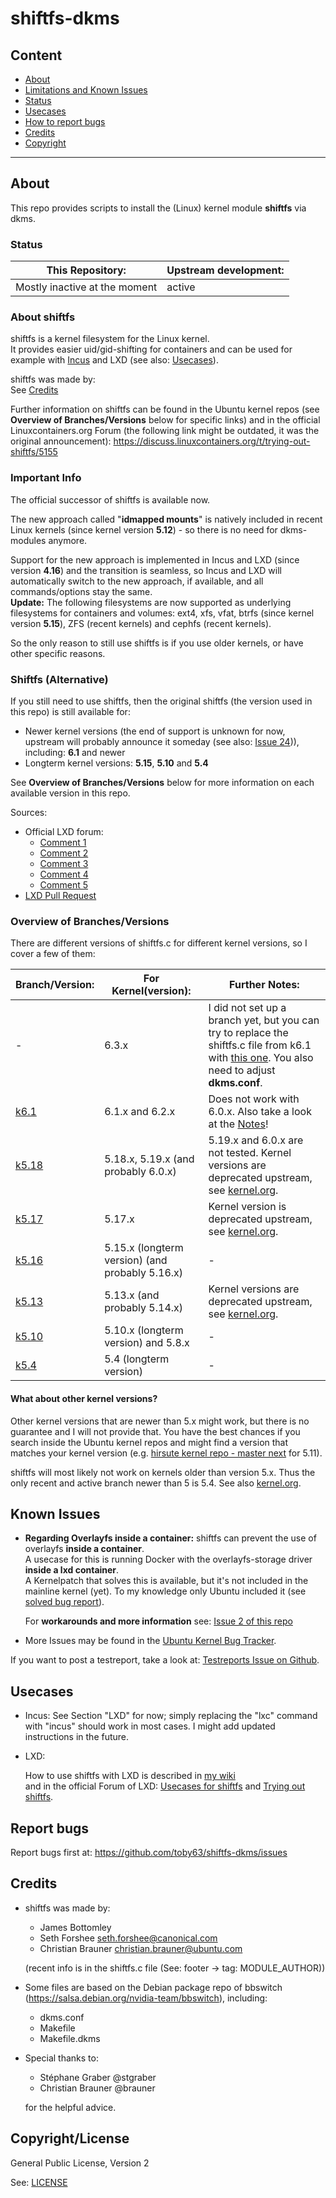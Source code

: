 
# shiftfs-dkms

## Content

* [About](#about)
* [Limitations and Known Issues](#known-issues)
* [Status](#status)
* [Usecases](#usecases)
* [How to report bugs](#report-bugs)
* [Credits](#credits)
* [Copyright](#copyrightlicense)

---

## About

This repo provides scripts to install the (Linux) kernel module **shiftfs** via dkms.   

### Status

This Repository: | Upstream development: |
--- | --- |
Mostly inactive at the moment | active |

### About shiftfs

shiftfs is a kernel filesystem for the Linux kernel.   
It provides easier uid/gid-shifting for containers and can be used for example with [Incus](https://linuxcontainers.org/incus/introduction/) and LXD (see also: [Usecases](#usecases)).

shiftfs was made by:   
See [Credits](#credits)

Further information on shiftfs can be found in the Ubuntu kernel repos (see **Overview of Branches/Versions** below for specific links) and in the official Linuxcontainers.org Forum (the following link might be outdated, it was the original announcement):
https://discuss.linuxcontainers.org/t/trying-out-shiftfs/5155

### Important Info

The official successor of shiftfs is available now.

The new approach called "**idmapped mounts**" is natively included in recent Linux kernels (since kernel version **5.12**) - so there is no need for dkms-modules anymore. 

Support for the new approach is implemented in Incus and LXD (since version **4.16**) and the transition is seamless, so Incus and LXD will automatically switch to the new approach, if available, and all commands/options stay the same.   
**Update:** The following filesystems are now supported as underlying filesystems for containers and volumes: ext4, xfs, vfat, btrfs (since kernel version **5.15**), ZFS (recent kernels) and cephfs (recent kernels).

So the only reason to still use shiftfs is if you use older kernels, or have other specific reasons.

### Shiftfs (Alternative)

If you still need to use shiftfs, then the original shiftfs (the version used in this repo) is still available for:

- Newer kernel versions (the end of support is unknown for now, upstream will probably announce it someday (see also: [Issue 24](https://github.com/toby63/shiftfs-dkms/issues/24))), including: **6.1** and newer
- Longterm kernel versions: **5.15**, **5.10** and **5.4**

See **Overview of Branches/Versions** below for more information on each available version in this repo.   

Sources:

- Official LXD forum:
    - [Comment 1](https://discuss.linuxcontainers.org/t/shared-folder-between-container-and-host-is-cached/10725/2)
    - [Comment 2](https://discuss.linuxcontainers.org/t/lxd-4-16-has-been-released/11547/13)
    - [Comment 3](https://discuss.linuxcontainers.org/t/shared-folder-between-container-and-host-is-cached/10725/12)
    - [Comment 4](https://discuss.linuxcontainers.org/t/lxd-4-16-has-been-released/11547/16)
    - [Comment 5](https://discuss.linuxcontainers.org/t/lxd-4-16-has-been-released/11547/18)
- [LXD Pull Request](https://github.com/lxc/lxd/pull/8778)

### Overview of Branches/Versions

There are different versions of shiftfs.c for different kernel versions, so I cover a few of them:

| Branch/Version: | For Kernel(version): | Further Notes: |
| --- | --- | --- |
| - | 6.3.x | I did not set up a branch yet, but you can try to replace the shiftfs.c file from k6.1 with [this one](https://git.launchpad.net/~ubuntu-kernel/ubuntu/+source/linux/+git/mantic/tree/fs/shiftfs.c?h=master-next&id=94b75e19475892372aca91a67f71f51121e6f714). You also need to adjust **dkms.conf**. |
| [k6.1](https://github.com/toby63/shiftfs-dkms/tree/k6.1) | 6.1.x and 6.2.x | Does not work with 6.0.x. Also take a look at the [Notes](https://github.com/toby63/shiftfs-dkms/blob/k6.1/README.md#about)! |
| [k5.18](https://github.com/toby63/shiftfs-dkms/tree/k5.18) | 5.18.x, 5.19.x (and probably 6.0.x) | 5.19.x and 6.0.x are not tested. Kernel versions are deprecated upstream, see [kernel.org](https://www.kernel.org/). |
| [k5.17](https://github.com/toby63/shiftfs-dkms/tree/k5.17) | 5.17.x | Kernel version is deprecated upstream, see [kernel.org](https://www.kernel.org/). |
| [k5.16](https://github.com/toby63/shiftfs-dkms/tree/k5.16) | 5.15.x (longterm version) (and probably 5.16.x) | - |
| [k5.13](https://github.com/toby63/shiftfs-dkms/tree/k5.13) | 5.13.x (and probably 5.14.x) | Kernel versions are deprecated upstream, see [kernel.org](https://www.kernel.org/). |
| [k5.10](https://github.com/toby63/shiftfs-dkms/tree/k5.10) | 5.10.x (longterm version) and 5.8.x | - |
| [k5.4](https://github.com/toby63/shiftfs-dkms/tree/k5.4) | 5.4 (longterm version) | - |

#### What about other kernel versions?

Other kernel versions that are newer than 5.x might work, but there is no guarantee and I will not provide that.
You have the best chances if you search inside the Ubuntu kernel repos and might find a version that matches your kernel version (e.g. [hirsute kernel repo - master next](https://git.launchpad.net/~ubuntu-kernel/ubuntu/+source/linux/+git/hirsute/tree/fs/shiftfs.c?h=master-next) for 5.11).

shiftfs will most likely not work on kernels older than version 5.x.
Thus the only recent and active branch newer than 5 is 5.4.
See also [kernel.org](https://www.kernel.org/).


## Known Issues

* **Regarding Overlayfs inside a container:**
shiftfs can prevent the use of overlayfs **inside a container**.      
A usecase for this is running Docker with the overlayfs-storage driver **inside a lxd container**.   
A Kernelpatch that solves this is available, but it's not included in the mainline kernel (yet).
To my knowledge only Ubuntu included it (see [solved bug report](https://bugs.launchpad.net/ubuntu/+source/linux/+bug/1846272)).

  For **workarounds and more information** see:
[Issue 2 of this repo](https://github.com/toby63/shiftfs-dkms/issues/2#issuecomment-614688392)


* More Issues may be found in the [Ubuntu Kernel Bug Tracker](https://bugs.launchpad.net/ubuntu/+source/linux?field.searchtext=shiftfs&search=Search&field.status%3Alist=NEW&field.status%3Alist=INCOMPLETE_WITH_RESPONSE&field.status%3Alist=INCOMPLETE_WITHOUT_RESPONSE&field.status%3Alist=CONFIRMED&field.status%3Alist=TRIAGED&field.status%3Alist=INPROGRESS&field.status%3Alist=FIXCOMMITTED&field.assignee=&field.bug_reporter=&field.omit_dupes=on&field.has_patch=&field.has_no_package=).


If you want to post a testreport, take a look at: [Testreports Issue on Github](https://github.com/toby63/shiftfs-dkms/issues/3).

## Usecases

* Incus: See Section "LXD" for now; simply replacing the "lxc" command with "incus" should work in most cases. I might add updated instructions in the future.

* LXD:

  How to use shiftfs with LXD is described in [my wiki](https://github.com/toby63/shiftfs-dkms/wiki/Use-shiftfs-in-LXD)     
  and in the official Forum of LXD: [Usecases for shiftfs](https://discuss.linuxcontainers.org/t/lxd-usecases-of-shiftfs-volume-disk-share/7735) and [Trying out shiftfs](https://discuss.linuxcontainers.org/t/trying-out-shiftfs/5155).


## Report bugs

 Report bugs first at:
 https://github.com/toby63/shiftfs-dkms/issues


## Credits

* shiftfs was made by:
   * James Bottomley
   * Seth Forshee <seth.forshee@canonical.com>
   * Christian Brauner <christian.brauner@ubuntu.com>   
   
   (recent info is in the shiftfs.c file (See: footer -> tag: MODULE_AUTHOR))

* Some files are based on the Debian package repo of bbswitch (https://salsa.debian.org/nvidia-team/bbswitch), including:
   * dkms.conf
   * Makefile
   * Makefile.dkms
   
* Special thanks to:
   * Stéphane Graber @stgraber
   * Christian Brauner @brauner   
   
  for the helpful advice.


## Copyright/License

General Public License, Version 2

See: [LICENSE](LICENSE)
